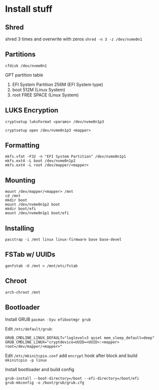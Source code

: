 # Install stuff

## Shred
shred 3 times and overwrite with zeros
`shred -n 3 -z /dev/nvme0n1`

## Partitions
`cfdisk /dev/nvme0n1`

GPT partition table

1. EFI System Partition 256M (EFI System type)
2. boot 512M (Linux System)
3. root FREE SPACE (Linux System)

## LUKS Encryption
`cryptsetup luksFormat <params> /dev/nvme0n1p3`

`cryptsetup open /dev/nvme0n1p3 <mapper>`

## Formatting
```
mkfs.vfat -F32 -n "EFI System Partition" /dev/nvme0n1p1
mkfs.ext4 -L boot /dev/nvme0n1p2
mkfs.ext4 -L root /dev/mapper/<mapper>
```

## Mounting
```
mount /dev/mapper/<mapper> /mnt
cd /mnt
mkdir boot
mount /dev/nvme0n1p2 boot
mkdir boot/efi
mount /dev/nvme0n1p1 boot/efi
```

## Installing
`pacstrap -i /mnt linux linux-firmware base base-devel`

## FSTab w/ UUIDs
`genfstab -U /mnt > /mnt/etc/fstab`

## Chroot
`arch-chroot /mnt`

## Bootloader
Install GRUB
```pacman -Syu efibootmgr grub```

Edit `/etc/default/grub`:
```
GRUB_CMDLINE_LINUX_DEFAULT="loglevel=3 quiet mem_sleep_default=deep"
GRUB_CMDLINE_LINUX="cryptdevice=UUID=<UUID>:<mapper> root=/dev/mapper/<mapper>"
```

Edit `/etc/mkinitcpio.conf` add `encrypt` hook after block and build `mkinitcpio -p linux`

Install bootloader and build config
```
grub-install --boot-directory=/boot --efi-directory=/boot/efi
grub-mkconfig -o /boot/grub/grub.cfg
```
